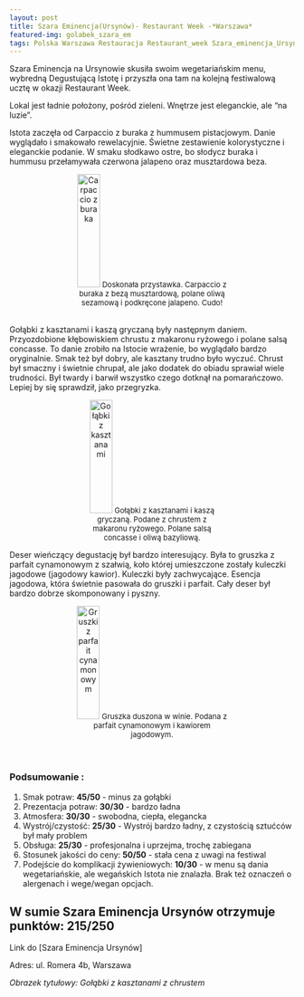 ```yaml
---
layout: post
title: Szara Eminencja(Ursynów)- Restaurant Week -*Warszawa*
featured-img: golabek_szara_em
tags: Polska Warszawa Restauracja Restaurant_week Szara_eminencja_Ursynów
---
```

Szara Eminencja na Ursynowie skusiła swoim wegetariańskim menu, wybredną
Degustującą Istotę i przyszła ona tam na kolejną festiwalową ucztę w okazji Restaurant Week.

Lokal jest ładnie położony, pośród zieleni. Wnętrze jest eleganckie, ale “na luzie”.

Istota zaczęła od Carpaccio z buraka z hummusem pistacjowym.
 Danie wyglądało i smakowało rewelacyjnie. Świetne zestawienie kolorystyczne i eleganckie podanie.
  W smaku słodkawo ostre, bo słodycz buraka i hummusu przełamywała czerwona jalapeno oraz musztardowa beza.

<center><div style="width:55%">
  <img src="{{site.url}}/assets/img/posts/carpaccio_burak.jpg" alt="Carpaccio z buraka" height="200px" width="40px" />
  <font size="2">
      Doskonała przystawka. Carpaccio z buraka z bezą musztardową, polane oliwą sezamową i podkręcone jalapeno. Cudo!
  </font>
</div></center>
<br />

Gołąbki z kasztanami i kaszą gryczaną były następnym daniem.
 Przyozdobione kłębowiskiem chrustu z makaronu ryżowego i polane salsą concasse.
 To danie zrobiło na Istocie wrażenie, bo wyglądało bardzo oryginalnie. Smak też był dobry,
 ale kasztany trudno było wyczuć. Chrust był smaczny i świetnie chrupał, ale jako dodatek do obiadu sprawiał wiele
  trudności. Był twardy i barwił wszystko czego dotknął na pomarańczowo. Lepiej by się sprawdził, jako przegryzka.
<center><div style="width:45%">
  <img src="{{site.url}}/assets/img/posts/galabki_szara_em.jpg" alt="Gołąbki z kasztanami" height="200px" width="40px" />

  <font size="2">
Gołąbki z kasztanami i kaszą gryczaną. Podane z chrustem z makaronu ryżowego. Polane salsą concasse i oliwą bazyliową.
  </font>
</div></center>

Deser wieńczący degustację był bardzo interesujący. Była to gruszka z parfait cynamonowym z szałwią,
koło której umieszczone zostały kuleczki jagodowe (jagodowy kawior). Kuleczki były zachwycające.
 Esencja jagodowa, która świetnie pasowała do gruszki i parfait. Cały deser był bardzo dobrze skomponowany i pyszny.

 <center><div style="width:55%">
  <img src="{{site.url}}/assets/img/posts/gruszka_w_winie.jpg" alt="Gruszki z parfait cynamonowym" height="200px" width="40px" />

  <font size="2">
Gruszka duszona w winie. Podana z parfait cynamonowym i kawiorem jagodowym.
  </font>
</div></center>
<br />&ensp;&ensp;&ensp;

### Podsumowanie :
1. Smak potraw: **45/50** - minus za gołąbki
2. Prezentacja potraw: **30/30** - bardzo ładna
3. Atmosfera: **30/30** - swobodna, ciepła, elegancka
4. Wystrój/czystość: **25/30** - Wystrój bardzo ładny, z czystością sztućców był mały problem
5. Obsługa: **25/30** - profesjonalna i uprzejma, trochę zabiegana
6. Stosunek jakości do ceny: **50/50** - stała cena z uwagi na festiwal
7. Podejście do komplikacji żywieniowych: **10/30** - w menu są dania wegetariańskie, ale wegańskich Istota nie znalazła. Brak też oznaczeń o alergenach i wege/wegan opcjach.

## W sumie Szara Eminencja Ursynów otrzymuje punktów: **215/250**
Link do [Szara Eminencja Ursynów]

Adres: ul. Romera 4b, Warszawa

_Obrazek tytułowy: Gołąbki z kasztanami z chrustem_

[Szara_Eminencja_Ursynów]: http://ursynow.szaraeminencja.com/pl/oferta


